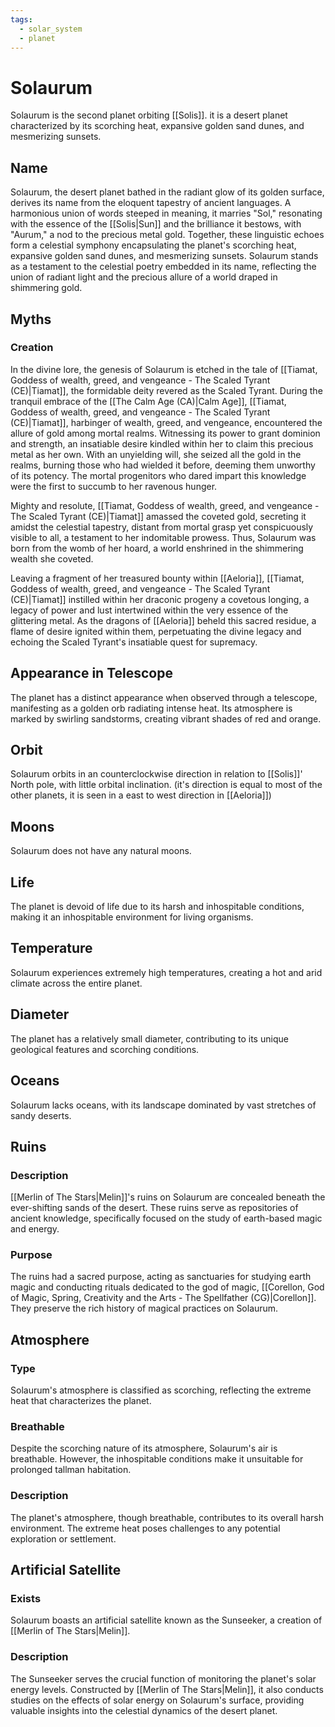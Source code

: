 ```yaml
---
tags:
  - solar_system
  - planet
---
```

# Solaurum

Solaurum is the second planet orbiting [[Solis]]. it is a desert planet characterized by its scorching heat, expansive golden sand dunes, and mesmerizing sunsets. 

## Name

Solaurum, the desert planet bathed in the radiant glow of its golden surface, derives its name from the eloquent tapestry of ancient languages. A harmonious union of words steeped in meaning, it marries "Sol," resonating with the essence of the [[Solis|Sun]] and the brilliance it bestows, with "Aurum," a nod to the precious metal gold. Together, these linguistic echoes form a celestial symphony encapsulating the planet's scorching heat, expansive golden sand dunes, and mesmerizing sunsets. Solaurum stands as a testament to the celestial poetry embedded in its name, reflecting the union of radiant light and the precious allure of a world draped in shimmering gold.

## Myths
### Creation
In the divine lore, the genesis of Solaurum is etched in the tale of [[Tiamat, Goddess of wealth, greed, and vengeance - The Scaled Tyrant (CE)|Tiamat]], the formidable deity revered as the Scaled Tyrant. During the tranquil embrace of the [[The Calm Age (CA)|Calm Age]], [[Tiamat, Goddess of wealth, greed, and vengeance - The Scaled Tyrant (CE)|Tiamat]], harbinger of wealth, greed, and vengeance, encountered the allure of gold among mortal realms. Witnessing its power to grant dominion and strength, an insatiable desire kindled within her to claim this precious metal as her own. With an unyielding will, she seized all the gold in the realms, burning those who had wielded it before, deeming them unworthy of its potency. The mortal progenitors who dared impart this knowledge were the first to succumb to her ravenous hunger.

Mighty and resolute, [[Tiamat, Goddess of wealth, greed, and vengeance - The Scaled Tyrant (CE)|Tiamat]] amassed the coveted gold, secreting it amidst the celestial tapestry, distant from mortal grasp yet conspicuously visible to all, a testament to her indomitable prowess. Thus, Solaurum was born from the womb of her hoard, a world enshrined in the shimmering wealth she coveted.

Leaving a fragment of her treasured bounty within [[Aeloria]], [[Tiamat, Goddess of wealth, greed, and vengeance - The Scaled Tyrant (CE)|Tiamat]] instilled within her draconic progeny a covetous longing, a legacy of power and lust intertwined within the very essence of the glittering metal. As the dragons of [[Aeloria]] beheld this sacred residue, a flame of desire ignited within them, perpetuating the divine legacy and echoing the Scaled Tyrant's insatiable quest for supremacy.

## Appearance in Telescope

The planet has a distinct appearance when observed through a telescope, manifesting as a golden orb radiating intense heat. Its atmosphere is marked by swirling sandstorms, creating vibrant shades of red and orange.

## Orbit

Solaurum orbits in an counterclockwise direction in relation to [[Solis]]' North pole, with little orbital inclination. (it's direction is equal to most of the other planets, it is seen in a east to west direction in [[Aeloria]])

## Moons

Solaurum does not have any natural moons.

## Life

The planet is devoid of life due to its harsh and inhospitable conditions, making it an inhospitable environment for living organisms.

## Temperature

Solaurum experiences extremely high temperatures, creating a hot and arid climate across the entire planet.

## Diameter

The planet has a relatively small diameter, contributing to its unique geological features and scorching conditions.

## Oceans

Solaurum lacks oceans, with its landscape dominated by vast stretches of sandy deserts.

## Ruins

### Description

[[Merlin of The Stars|Melin]]'s ruins on Solaurum are concealed beneath the ever-shifting sands of the desert. These ruins serve as repositories of ancient knowledge, specifically focused on the study of earth-based magic and energy.

### Purpose

The ruins had a sacred purpose, acting as sanctuaries for studying earth magic and conducting rituals dedicated to the god of magic, [[Corellon, God of Magic, Spring, Creativity and the Arts - The Spellfather (CG)|Corellon]]. They preserve the rich history of magical practices on Solaurum.

## Atmosphere

### Type

Solaurum's atmosphere is classified as scorching, reflecting the extreme heat that characterizes the planet.

### Breathable

Despite the scorching nature of its atmosphere, Solaurum's air is breathable. However, the inhospitable conditions make it unsuitable for prolonged tallman habitation.

### Description

The planet's atmosphere, though breathable, contributes to its overall harsh environment. The extreme heat poses challenges to any potential exploration or settlement.

## Artificial Satellite

### Exists

Solaurum boasts an artificial satellite known as the Sunseeker, a creation of [[Merlin of The Stars|Melin]].

### Description

The Sunseeker serves the crucial function of monitoring the planet's solar energy levels. Constructed by [[Merlin of The Stars|Melin]], it also conducts studies on the effects of solar energy on Solaurum's surface, providing valuable insights into the celestial dynamics of the desert planet.


